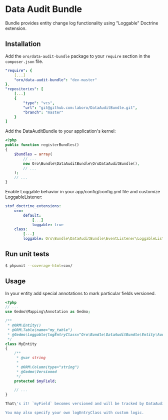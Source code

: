 Data Audit Bundle
=================
Bundle provides entity change log functionality using "Loggable" Doctrine extension.

## Installation ##
Add the `oro/data-audit-bundle` package to your `require` section in the `composer.json` file.

``` yaml
"require": {
    [...]
    "oro/data-audit-bundle": "dev-master"
},
"repositories": [
    [...]
    {
        "type": "vcs",
        "url": "git@github.com:laboro/DataAuditBundle.git",
        "branch": "master"
    }
]
```

Add the DataAuditBundle to your application's kernel:

``` php
<?php
public function registerBundles()
{
    $bundles = array(
        // ...
        new Oro\Bundle\DataAuditBundle\OroDataAuditBundle(),
        // ...
    );
    // ...
}
```

Enable Loggable behavior in your app/config/config.yml file and customize LoggableListener:

``` yaml
stof_doctrine_extensions:
    orm:
        default:
            [...]
            loggable: true
    class:
        [...]
        loggable: Oro\Bundle\DataAuditBundle\EventListener\LoggableListener
```

## Run unit tests ##

``` bash
$ phpunit --coverage-html=cov/
```

## Usage ##
In your entity add special annotations to mark particular fields versioned.

``` php
<?php
// ...
use Gedmo\Mapping\Annotation as Gedmo;

/**
 * @ORM\Entity()
 * @ORM\Table(name="my_table")
 * @Gedmo\Loggable(logEntryClass="Oro\Bundle\DataAuditBundle\Entity\Audit")
 */
class MyEntity
{
    /**
     * @var string
     *
     * @ORM\Column(type="string")
     * @Gedmo\Versioned
     */
    protected $myField;

    // ...
}

That\'s it! `myField` becomes versioned and will be tracked by DataAudit bundle.

You may also specify your own logEntryClass with custom logic.